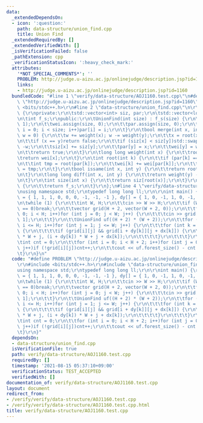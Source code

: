 ```yaml
---
data:
  _extendedDependsOn:
  - icon: ':question:'
    path: data-structure/union_find.cpp
    title: Union Find
  _extendedRequiredBy: []
  _extendedVerifiedWith: []
  _isVerificationFailed: false
  _pathExtension: cpp
  _verificationStatusIcon: ':heavy_check_mark:'
  attributes:
    '*NOT_SPECIAL_COMMENTS*': ''
    PROBLEM: http://judge.u-aizu.ac.jp/onlinejudge/description.jsp?id=1160
    links:
    - http://judge.u-aizu.ac.jp/onlinejudge/description.jsp?id=1160
  bundledCode: "#line 1 \"verify/data-structure/AOJ1160.test.cpp\"\n#define PROBLEM\
    \ \"http://judge.u-aizu.ac.jp/onlinejudge/description.jsp?id=1160\"\r\n#include\
    \ <bits/stdc++.h>\r\n#line 2 \"data-structure/union_find.cpp\"\n\r\nstruct UnionFind\
    \ {\r\nprivate:\r\n\tstd::vector<int> siz, par;\r\n\tstd::vector<long long> wei;\r\
    \n\tint f_s;\r\npublic:\r\n\tUnionFind(int size) : f_s(size) {\r\n\t\tsiz.assign(size,\
    \ 1);\r\n\t\twei.assign(size, 0);\r\n\t\tpar.assign(size, 0);\r\n\t\tfor (int\
    \ i = 0; i < size; i++)par[i] = i;\r\n\t}\r\n\tbool merge(int x, int y, long long\
    \ w = 0) {\r\n\t\tw += weight(x); w -= weight(y);\r\n\t\tx = root(x); y = root(y);\r\
    \n\t\tif (x == y)return false;\r\n\t\tif (siz[x] < siz[y])std::swap(x, y), w =\
    \ -w;\r\n\t\tsiz[x] += siz[y];\r\n\t\tpar[y] = x;\r\n\t\twei[y] = w;\r\n\t\tf_s--;\r\
    \n\t\treturn true;\r\n\t}\r\n\tlong long weight(int x) {\r\n\t\troot(x);\r\n\t\
    \treturn wei[x];\r\n\t}\r\n\tint root(int k) {\r\n\t\tif (par[k] == k)return k;\r\
    \n\t\tint tmp = root(par[k]);\r\n\t\twei[k] += wei[par[k]];\r\n\t\treturn par[k]\
    \ = tmp;\r\n\t}\r\n\tbool issame(int x, int y) {\r\n\t\treturn root(x) == root(y);\r\
    \n\t}\r\n\tlong long diff(int x, int y) {\r\n\t\treturn weight(y) - weight(x);\r\
    \n\t}\r\n\tint size(int x) {\r\n\t\treturn siz[root(x)];\r\n\t}\r\n\tint forest_size()\
    \ {\r\n\t\treturn f_s;\r\n\t}\r\n};\n#line 4 \"verify/data-structure/AOJ1160.test.cpp\"\
    \nusing namespace std;\r\ntypedef long long ll;\r\n\r\nint main() {\r\n\tint dx[]\
    \ = { 1, 1, 1, 0, 0, 0, -1, -1, -1 }, dy[] = { 1, 0, -1, 1, 0, -1, 1, 0, -1 };\r\
    \n\twhile (1) {\r\n\t\tint W, H;\r\n\t\tcin >> W >> H;\r\n\t\tif (W == 0 && H\
    \ == 0)break;\r\n\t\tvector grid(H + 2, vector(W + 2, 0));\r\n\t\tfor (int i =\
    \ 0; i < H; i++)for (int j = 0; j < W; j++) {\r\n\t\t\tcin >> grid[i + 1][j +\
    \ 1];\r\n\t\t}\r\n\t\tUnionFind uf((H + 2) * (W + 2));\r\n\t\tfor (int i = 1;\
    \ i <= H; i++)for (int j = 1; j <= W; j++) {\r\n\t\t\tfor (int k = 0; k < 9; k++)\
    \ {\r\n\t\t\t\tif (grid[i][j] && grid[i + dy[k]][j + dx[k]]) {\r\n\t\t\t\t\tuf.merge(i\
    \ * W + j, (i + dy[k]) * W + j + dx[k]);\r\n\t\t\t\t}\r\n\t\t\t}\r\n\t\t}\r\n\t\
    \tint cnt = 0;\r\n\t\tfor (int i = 0; i < H + 2; i++)for (int j = 0; j < W + 2;\
    \ j++)if (!grid[i][j])cnt++;\r\n\t\tcout << uf.forest_size() - cnt << endl;\r\n\
    \t}\r\n}\n"
  code: "#define PROBLEM \"http://judge.u-aizu.ac.jp/onlinejudge/description.jsp?id=1160\"\
    \r\n#include <bits/stdc++.h>\r\n#include \"data-structure/union_find.cpp\"\r\n\
    using namespace std;\r\ntypedef long long ll;\r\n\r\nint main() {\r\n\tint dx[]\
    \ = { 1, 1, 1, 0, 0, 0, -1, -1, -1 }, dy[] = { 1, 0, -1, 1, 0, -1, 1, 0, -1 };\r\
    \n\twhile (1) {\r\n\t\tint W, H;\r\n\t\tcin >> W >> H;\r\n\t\tif (W == 0 && H\
    \ == 0)break;\r\n\t\tvector grid(H + 2, vector(W + 2, 0));\r\n\t\tfor (int i =\
    \ 0; i < H; i++)for (int j = 0; j < W; j++) {\r\n\t\t\tcin >> grid[i + 1][j +\
    \ 1];\r\n\t\t}\r\n\t\tUnionFind uf((H + 2) * (W + 2));\r\n\t\tfor (int i = 1;\
    \ i <= H; i++)for (int j = 1; j <= W; j++) {\r\n\t\t\tfor (int k = 0; k < 9; k++)\
    \ {\r\n\t\t\t\tif (grid[i][j] && grid[i + dy[k]][j + dx[k]]) {\r\n\t\t\t\t\tuf.merge(i\
    \ * W + j, (i + dy[k]) * W + j + dx[k]);\r\n\t\t\t\t}\r\n\t\t\t}\r\n\t\t}\r\n\t\
    \tint cnt = 0;\r\n\t\tfor (int i = 0; i < H + 2; i++)for (int j = 0; j < W + 2;\
    \ j++)if (!grid[i][j])cnt++;\r\n\t\tcout << uf.forest_size() - cnt << endl;\r\n\
    \t}\r\n}"
  dependsOn:
  - data-structure/union_find.cpp
  isVerificationFile: true
  path: verify/data-structure/AOJ1160.test.cpp
  requiredBy: []
  timestamp: '2021-08-15 05:37:10+09:00'
  verificationStatus: TEST_ACCEPTED
  verifiedWith: []
documentation_of: verify/data-structure/AOJ1160.test.cpp
layout: document
redirect_from:
- /verify/verify/data-structure/AOJ1160.test.cpp
- /verify/verify/data-structure/AOJ1160.test.cpp.html
title: verify/data-structure/AOJ1160.test.cpp
---
```


